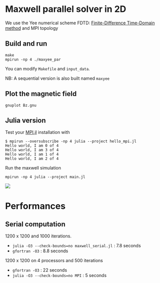 # Maxwell parallel solver in 2D

We use the Yee numerical scheme FDTD: [Finite-Difference Time-Domain method](https://en.wikipedia.org/wiki/Finite-difference_time-domain_method) and MPI topology

## Build and run
```
make
mpirun -np 4 ./maxyee_par 
```
You can modify `Makefile` and `input_data`.

NB: A sequential version is also built named `maxyee`

## Plot the magnetic field

```
gnuplot Bz.gnu
```

## Julia version

Test your [MPI.jl](https://juliaparallel.github.io/MPI.jl/stable/installation/) installation with 

```
$ mpirun --oversubscribe -np 4 julia --project hello_mpi.jl
Hello world, I am 0 of 4
Hello world, I am 3 of 4
Hello world, I am 1 of 4
Hello world, I am 2 of 4
```

Run the maxwell simulation

```
mpirun -np 4 julia --project main.jl
```

![](bz_field.gif)

# Performances

## Serial computation

1200 x 1200 and 1000 iterations.

- `julia -O3 --check-bounds=no maxwell_serial.jl` : 7.8 seconds
- `gfortran -O3` : 8.8 seconds 

1200 x 1200 on 4 processors and 500 iterations

- `gfortran -O3` : 22 seconds 
- `julia -O3 --check-bounds=no MPI` : 5 seconds
